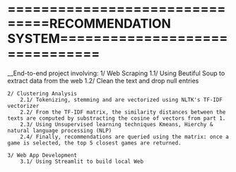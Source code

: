 # ===============================RECOMMENDATION SYSTEM===============================

\_\_End-to-end project involving:
1/ Web Scraping
1.1/ Using Beutiful Soup to extract data from the web
1.2/ Clean the text and drop null entries

    2/ Clustering Analysis
        2.1/ Tokenizing, stemming and are vectorized using NLTK's TF-IDF vectorizer
        2.2/ From the TF-IDF matrix, the similarity distances between the texts are computed by substracting the cosine of vectors from part 1.
        2.3/ Using Unsupervised learning techniques Kmeans, Hierchy & natural language processing (NLP)
        2.4/ Finally, recommendations are queried using the matrix: once a game is selected, the top 5 closest games are returned.

    3/ Web App Development
        3.1/ Using Streamlit to build local Web
